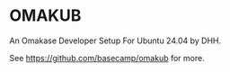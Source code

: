 # OMAKUB

An Omakase Developer Setup For Ubuntu 24.04 by DHH.

See https://github.com/basecamp/omakub for more.
